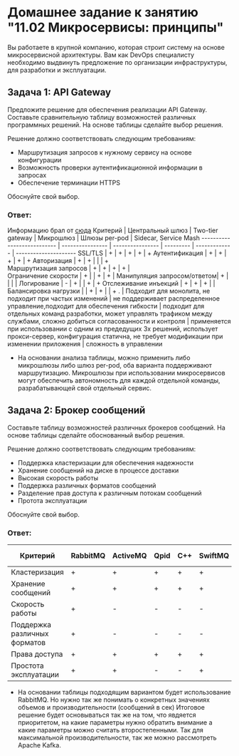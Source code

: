 
# Домашнее задание к занятию "11.02 Микросервисы: принципы"

Вы работаете в крупной компанию, которая строит систему на основе микросервисной архитектуры.
Вам как DevOps специалисту необходимо выдвинуть предложение по организации инфраструктуры, для разработки и эксплуатации.

## Задача 1: API Gateway 

Предложите решение для обеспечения реализации API Gateway. Составьте сравнительную таблицу возможностей различных программных решений. На основе таблицы сделайте выбор решения.

Решение должно соответствовать следующим требованиям:
- Маршрутизация запросов к нужному сервису на основе конфигурации
- Возможность проверки аутентификационной информации в запросах
- Обеспечение терминации HTTPS

Обоснуйте свой выбор.

### Ответ:
Информацию брал от [сюда](https://www.nginx.com/blog/choosing-the-right-api-gateway-pattern)
Критерий                    | Центральный шлюз | Two-tier gateway | Микрошлюз | Шлюзы per-pod | Sidecar, Service Mash
--------------------------- | ---------------- | ---------------- | --------- | ------------- | --------------------- 
SSL/TLS	                    |         +	       |         +	      |     +	  |       +	      |            +
Аутентификация              |         +	       |         +	      |     +	  |       +	      |            +
Авторизация	                |         +	       |         +		  |           |               |            +          
Маршрутизация запросов      |         +	       |         +	      |     +	  |       +	      |           
Ограничение скорости        |         +	       |	     	      |     +	  |       +       |
Манипуляция запросом/ответом|         +        |			      |           |               |
Логирование             	|         -        |         +		  |     	  |       +       |            +
Отслеживание инъекций		|         +        | 		 +        |     +     |               | 
Балансировка нагрузки		|         	       |         +		  |     +     |               |            +
.                           | Подходит для монолита, не подходит при частых изменений | не поддерживает распределенное управление,подходит для обеспечения гибкости | подходит для отдельных команд разработки, может управлять трафиком между службами, сложно добиться согласованности и контроля  | применяется при использовании с одним из предедущих 3х решений, использует прокси-сервер, конфигурация статична, не требует модификации при изменении приложения | сложность в управлении
- На основании анализа таблицы, можно применить либо микрошлюзы либо шлюз per-pod, оба варианта поддерживают маршрутизацию. Микрошлюзы при использовании микросервисов могут обеспечить автономность для каждой отдельной команды, разрабатывающей свой отдельный сервис.

## Задача 2: Брокер сообщений

Составьте таблицу возможностей различных брокеров сообщений. На основе таблицы сделайте обоснованный выбор решения.

Решение должно соответствовать следующим требованиям:
- Поддержка кластеризации для обеспечения надежности
- Хранение сообщений на диске в процессе доставки
- Высокая скорость работы
- Поддержка различных форматов сообщений
- Разделение прав доступа к различным потокам сообщений
- Протота эксплуатации

Обоснуйте свой выбор.
### Ответ:
Критерий                    | RabbitMQ | ActiveMQ |	Qpid |  C++	| SwiftMQ |	Artemis	Apollo
----------------------------|----------|----------|------|------|---------|----------------
Кластеризация	            |    +	   |    +	  |   +  |	 +	|   +	  |     -
Хранение сообщений	        |    +	   |    +	  |   +	 |   +	|   +	  |     +
Скорость работы	            |    +	   |    -	  |   -	 |   -	|   -     |   	-
Поддержка различных форматов|	 +	   |    -	  |   -	 |   -	|   -	  |     -
Права доступа	            |    +	   |    +	  |   +	 |   +	|   +	  |     +
Простота эксплуатации	    |    +	   |    +	  |   -	 |   -	|   +	  |     +
- На основании таблицы подходящим вариантом будет использование RabbitMQ. Но нужно так же понимать о конкретных значениях объемов и производительности (сообщений в сек) Итоговое решение будет основываться так же на том, что явдяется приоритетом, на какие параметры нужно обратить внимание а какие параметры можно считать второстепенными. Так для максимальной производительности, так же можно рассмотреть Apache Kafka.